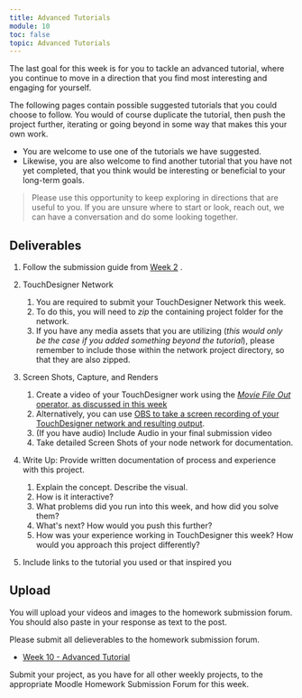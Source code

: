 ```yaml
---
title: Advanced Tutorials
module: 10
toc: false
topic: Advanced Tutorials
---
```


The last goal for this week is for you to tackle an advanced tutorial, where you continue to move in a direction that you find most interesting and engaging for yourself.

The following pages contain possible suggested tutorials that you could choose to follow. You would of course duplicate the tutorial, then push the project further, iterating or going beyond in some way that makes this your own work.

- You are welcome to use one of the tutorials we have suggested.
- Likewise, you are also welcome to find another tutorial that you have not yet completed, that you think would be interesting or beneficial to your long-term goals.

> Please use this opportunity to keep exploring in directions that are useful to you. If you are unsure where to start or look, reach out, we can have a conversation and do some looking together.

## Deliverables

1. Follow the submission guide from [Week 2](https://montana-media-arts.github.io/340-interactive-art/modules/week-2/homework/) .

1. TouchDesigner Network
	1. You are required to submit your TouchDesigner Network this week.
	2. To do this, you will need to _zip_ the containing project folder for the network.
	3. If you have any media assets that you are utilizing (_this would only be the case if you added something beyond the tutorial_), please remember to include those within the network project directory, so that they are also zipped.
2. Screen Shots, Capture, and Renders
	1. Create a video of your TouchDesigner work using the [_Movie File Out_ operator, as discussed in this week]({{site.baseurl}}/modules/week-3/recordVideoOut/) 
	2. Alternatively, you can use [OBS to take a screen recording of your TouchDesigner network and resulting output]({{site.baseurl}}/modules/week-2/captureYourDisplay/).
	3. (If you have audio) Include Audio in your final submission video
	4. Take detailed Screen Shots of your node network for documentation.
3. Write Up: Provide written documentation of process and experience with this project.
	1. Explain the concept.  Describe the visual.
	2. How is it interactive?
	3. What problems did you run into this week, and how did you solve them? 
	4. What's next? How would you push this further?
	5. How was your experience working in TouchDesigner this week?  How would you approach this project differently?
4. Include links to the tutorial you used or that inspired you

## Upload

You will upload your videos and images to the homework submission forum. You should also paste in your response as text to the post. 

Please submit all delieverables to the homework submission forum.

- [Week 10 - Advanced Tutorial](https://moodle.umt.edu/mod/hsuforum/view.php?id=2447349)

Submit your project, as you have for all other weekly projects, to the appropriate Moodle Homework Submission Forum for this week. 
